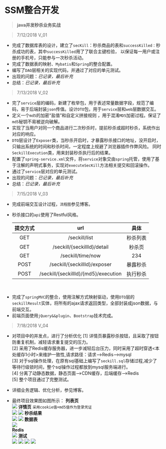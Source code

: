 # SSM整合开发

>**java并发秒杀业务实战** <br/>

>7/12/2018  V_01

- 完成了数据库表的设计，建立了`secKill`：秒杀商品的表和`successKilled：`秒杀成功的表，其中`successKilled`用了了联合主键检验，
    以保证每一用户或注册的手机号，只能参与一次秒杀活动。<br/>
- 完成了数据表的映射、`Mybatis`和`Spring`的整合配置。<br/>
- 编写了`DAO`层相关的实现代码，并通过了对应的单元测试。<br/>
- 出现的问题：*已记录，最后补充*<br/>
- 总结：*已记录，最后补充*

> 7/13/2018  V_02

- 完了`service`层的编码，新建了枚举包，用于表述常量数据字段，规范了编码，易于后端封装`json`传值。设计`DTO`包，用于`service`层和`web`层数据交互。<br/>
- 定义一个`md5`的加密“盐值”和自定义拼接规则 ，用于混淆`MD5`加密过程。保证了`md5`秘钥不易被逆向破解。<br/>
- 实现了当用户对同一个商品进行二次秒杀时，提前秒杀或超时秒杀，系统作出对应的响应。<br/>
- `DTO`层设计了`Exposer`类，当秒杀开启时，才暴露秒杀接口的地址，没开启时，只输出系统的时间和秒杀时间，一定程度上规避了浏览器插件作弊风险。
    同时`SeckillExecution`类，用来封装秒杀执行后的结果。<br/>
- 配置了`spring-service.xml`文件，将`service`对象交由`spring`托管，使用了基于注解的声明式事务，实现对`executeSecKill`方法相关提交和回滚操作。<br/>
- 通过了`service`层对应的单元测试。<br/>
- 出现的问题：*已记录，最后补充*<br/>
- 总结：*已记录，最后补充*

> 7/15/2018  V_03

- 完成前端交互设计过程，`流程图`参见博客。<br/>
- 秒杀接口的`api`使用了Restful风格。<br/>

    | 提交方式 |                url                   | 具体    |
    |:-: | :-: | :-: |
    |    GET  | /seckill/list                        |  秒杀列表|
    |    GET  | /seckill/{seckillId}/detail          |  秒杀页  |
    |    GET  | /seckill/time/now | 234              |  系统时间|
    |   POST  | /seckill/{seckillId}/exposer         | 暴露秒杀  |
    |   POST  | /seckill/{seckillId}/{md5}/execution | 执行秒杀  |
<br/>

- 完成了`springMVC`的整合，使用注解方式映射驱动，使用`DTO`层的`seckillResult`实体，将所有的ajax请求返回类型，全部封装成json数据，与前端交互。<br/>
- 前端页面使用`jQuery&&plugin`、`Bootstrap`技术完成。

> 7/18/2018  V_04

+ 对项目中的并发点，进行了分析优化
	[1] 详情页暴露秒杀按钮，且采取了按钮防重复机制，减轻请求重复提交的压力。<br/>
	[2] 采用了Redis缓存服务器，进一步减轻后台压力，同时采用了超时穿透<本处缓存1小时>来维护一致性,请求路径：请求-->Redis-->mysql<br/>
	[3] 对于sql操作处理，在原有sql基础上编写了`seckill.sql`存储过程,减少了等待行级锁时间，整个sql操作过程都放到mysql服务端进行。<br/>
	[4] 分离了动静态数据，静态页面-->CDN缓存，后端缓存-->Redis<br/>
	[5] 整个项目通过了完整测试。

+ 详细业务逻辑、优化分析，参见博客。
+ 最终项目效果图如图所示：
 **列表页**<br/>
![](https://i.imgur.com/pemkcqo.jpg)
**详情页**  `采用cookie值+md5值作为登录凭证`<br/>
![](https://i.imgur.com/htIKrwH.jpg)
![](https://i.imgur.com/n8QXM4P.jpg)
**秒杀结果**<br/>
![](https://i.imgur.com/U6GDqMr.jpg)
![](https://i.imgur.com/LrccpQx.jpg)
**数据表**<br/>
![](https://i.imgur.com/Um3npPI.jpg)<br/>
**Redis**<br/>
![](https://i.imgur.com/tsmv5nn.jpg)
**测试**<br/>
![](https://i.imgur.com/4NxZpKX.jpg)
![](https://i.imgur.com/TJwjJVU.jpg)
![](https://i.imgur.com/XCwsQWX.jpg)
![](https://i.imgur.com/ZW1BLvY.jpg)
